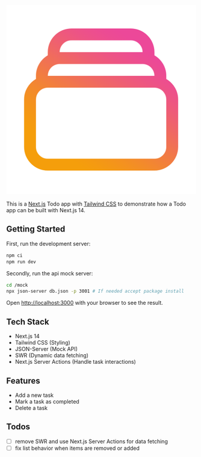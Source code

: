 <p align="center">
    <img src="./public/logo.png">
</p>

This is a [Next.js](https://nextjs.org/) Todo app with [Tailwind CSS](https://tailwindcss.com/) to demonstrate how a Todo app can be built with Next.js 14.

## Getting Started

First, run the development server:

```bash
npm ci
npm run dev
```

Secondly, run the api mock server:

```bash
cd /mock
npx json-server db.json -p 3001 # If needed accept package install

```

Open [http://localhost:3000](http://localhost:3000) with your browser to see the result.

## Tech Stack

- Next.js 14
- Tailwind CSS (Styling)
- JSON-Server (Mock API)
- SWR (Dynamic data fetching)
- Next.js Server Actions (Handle task interactions)

## Features

- Add a new task
- Mark a task as completed
- Delete a task

## Todos

- [ ] remove SWR and use Next.js Server Actions for data fetching
- [ ] fix list behavior when items are removed or added